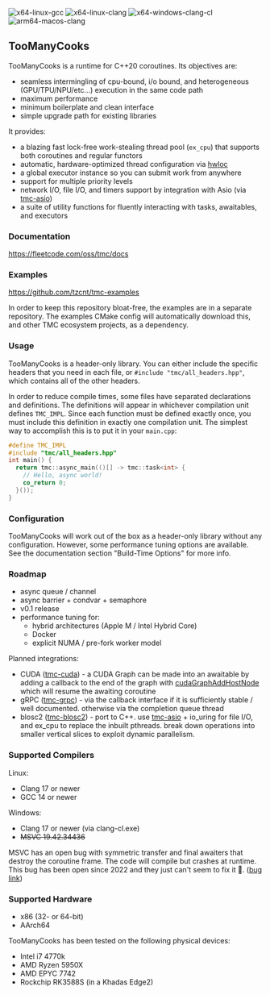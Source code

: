 ![x64-linux-gcc](https://github.com/tzcnt/TooManyCooks/actions/workflows/x64-linux-gcc.yml/badge.svg) ![x64-linux-clang](https://github.com/tzcnt/TooManyCooks/actions/workflows/x64-linux-clang.yml/badge.svg) ![x64-windows-clang-cl](https://github.com/tzcnt/TooManyCooks/actions/workflows/x64-windows-clang-cl.yml/badge.svg) ![arm64-macos-clang](https://github.com/tzcnt/TooManyCooks/actions/workflows/arm64-macos-clang.yml/badge.svg)

## TooManyCooks
TooManyCooks is a runtime for C++20 coroutines. Its objectives are:
- seamless intermingling of cpu-bound, i/o bound, and heterogeneous (GPU/TPU/NPU/etc...) execution in the same code path
- maximum performance
- minimum boilerplate and clean interface
- simple upgrade path for existing libraries

It provides:
- a blazing fast lock-free work-stealing thread pool (`ex_cpu`) that supports both coroutines and regular functors
- automatic, hardware-optimized thread configuration via [hwloc](https://www.open-mpi.org/projects/hwloc/)
- a global executor instance so you can submit work from anywhere
- support for multiple priority levels
- network I/O, file I/O, and timers support by integration with Asio (via [tmc-asio](https://github.com/tzcnt/tmc-asio))
- a suite of utility functions for fluently interacting with tasks, awaitables, and executors

### Documentation
https://fleetcode.com/oss/tmc/docs

### Examples
https://github.com/tzcnt/tmc-examples

In order to keep this repository bloat-free, the examples are in a separate repository. The examples CMake config will automatically download this, and other TMC ecosystem projects, as a dependency. 

### Usage
TooManyCooks is a header-only library. You can either include the specific headers that you need in each file, or `#include "tmc/all_headers.hpp"`, which contains all of the other headers.

In order to reduce compile times, some files have separated declarations and definitions. The definitions will appear in whichever compilation unit defines `TMC_IMPL`. Since each function must be defined exactly once, you must include this definition in exactly one compilation unit. The simplest way to accomplish this is to put it in your `main.cpp`:
```cpp
#define TMC_IMPL
#include "tmc/all_headers.hpp"
int main() {
  return tmc::async_main(()[] -> tmc::task<int> {
    // Hello, async world!
    co_return 0;
  }());
}
```

### Configuration
TooManyCooks will work out of the box as a header-only library without any configuration.
However, some performance tuning options are available. See the documentation section "Build-Time Options" for more info.

### Roadmap
- async queue / channel
- async barrier + condvar + semaphore
- v0.1 release
- performance tuning for:
  - hybrid architectures (Apple M / Intel Hybrid Core)
  - Docker
  - explicit NUMA / pre-fork worker model 

Planned integrations:
- CUDA ([tmc-cuda](https://github.com/tzcnt/tmc-cuda)) - a CUDA Graph can be made into an awaitable by adding a callback to the end of the graph with [cudaGraphAddHostNode](https://docs.nvidia.com/cuda/cuda-runtime-api/group__CUDART__GRAPH.html#group__CUDART__GRAPH_1g30e16d2715f09683f0aa8ac2b870cf71) which will resume the awaiting coroutine
- gRPC ([tmc-grpc](https://github.com/tzcnt/tmc-grpc)) - via the callback interface if it is sufficiently stable / well documented. otherwise via the completion queue thread
- blosc2 ([tmc-blosc2](https://github.com/tzcnt/tmc-blosc2)) - port to C++. use [tmc-asio](https://github.com/tzcnt/tmc-asio) + io_uring for file I/O, and ex_cpu to replace the inbuilt pthreads. break down operations into smaller vertical slices to exploit dynamic parallelism.

### Supported Compilers
Linux:
- Clang 17 or newer
- GCC 14 or newer

Windows:
- Clang 17 or newer (via clang-cl.exe)
- ~~MSVC 19.42.34436~~

MSVC has an open bug with symmetric transfer and final awaiters that destroy the coroutine frame. The code will compile but crashes at runtime. This bug has been open since 2022 and they just can't seem to fix it 🤔. ([bug link](https://developercommunity.visualstudio.com/t/Incorrect-code-generation-for-symmetric/1659260?scope=follow&viewtype=all))

### Supported Hardware
- x86 (32- or 64-bit)
- AArch64

TooManyCooks has been tested on the following physical devices:
- Intel i7 4770k
- AMD Ryzen 5950X
- AMD EPYC 7742
- Rockchip RK3588S (in a Khadas Edge2)
